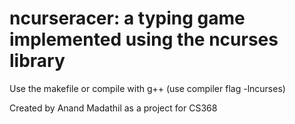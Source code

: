 # ncurseracer: a typing game implemented using the ncurses library
Use the makefile or compile with g++ (use compiler flag -lncurses)

Created by Anand Madathil as a project for CS368
